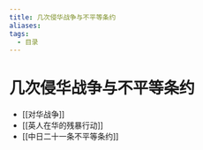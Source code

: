 ```yaml
---
title: 几次侵华战争与不平等条约
aliases:
tags:
  - 目录
---
```


# 几次侵华战争与不平等条约

- [[对华战争]]
- [[英人在华的残暴行动]]
- [[中日二十一条不平等条约]]
